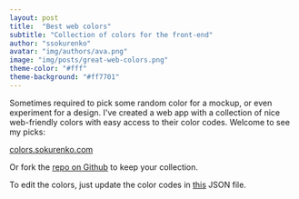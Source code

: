 ```yaml
---
layout: post
title:  "Best web colors"
subtitle: "Collection of colors for the front-end"
author: "ssokurenko"
avatar: "img/authors/ava.png"
image: "img/posts/great-web-colors.png"
theme-color: "#fff"
theme-background: "#ff7701"
---
```


Sometimes required to pick some random color for a mockup, or even experiment for a design.
I've created a web app with a collection of nice web-friendly colors with easy access to their color codes.
Welcome to see my picks:

[colors.sokurenko.com](http://colors.sokurenko.com/)

Or fork the [repo on Github](https://github.com/ssokurenko/great-web-colors) to keep your collection.

To edit the colors, just update the color codes in [this](https://github.com/ssokurenko/great-web-colors/blob/master/app/colors.json) JSON file.

